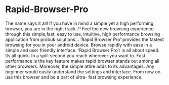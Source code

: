 Rapid-Browser-Pro
=================

The name says it all! If you have in mind a simple yet a high performing browser, you are in the right track..!! Feel the new browsing experience through this simple,fast, easy to use, intuitive, high performance browsing application from probuk solutions… ‘Rapid Browser Pro’ provides the fastest browsing for you in your android device. Browse rapidly with ease in a simple and user friendly interface.  ‘Rapid Browser Pro’r is all about speed. Its all quick. In a split second you reach wherever you want to. Fast performance is the key feature makes rapid browser stands out among all other browsers. Moreover, the simple attire adds to its advantages. Any beginner would easily understand the settings and interface. From now on use this browser and be a part of ultra- fast browsing experience. 
